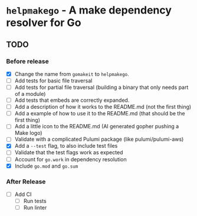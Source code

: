 # `helpmakego` - A make dependency resolver for Go

## TODO

### Before release

- [X] Change the name from `gomakeit` to `helpmakego`.
- [ ] Add tests for basic file traversal
- [ ] Add tests for partial file traversal (building a binary that only needs part of a module)
- [ ] Add tests that embeds are correctly expanded.
- [ ] Add a description of how it works to the README.md (not the first thing)
- [ ] Add a example of how to use it to the README.md (that should be the first thing)
- [ ] Add a little icon to the README.md (AI generated gopher pushing a Make logo)
- [ ] Validate with a complicated Pulumi package (like pulumi/pulumi-aws)
- [x] Add a `--test` flag, to also include test files
- [ ] Validate that the test flags work as expected
- [ ] Account for `go.work` in dependency resolution
- [x] Include `go.mod` and `go.sum`

### After Release

- [ ] Add CI
  - [ ] Run tests
  - [ ] Run linter

